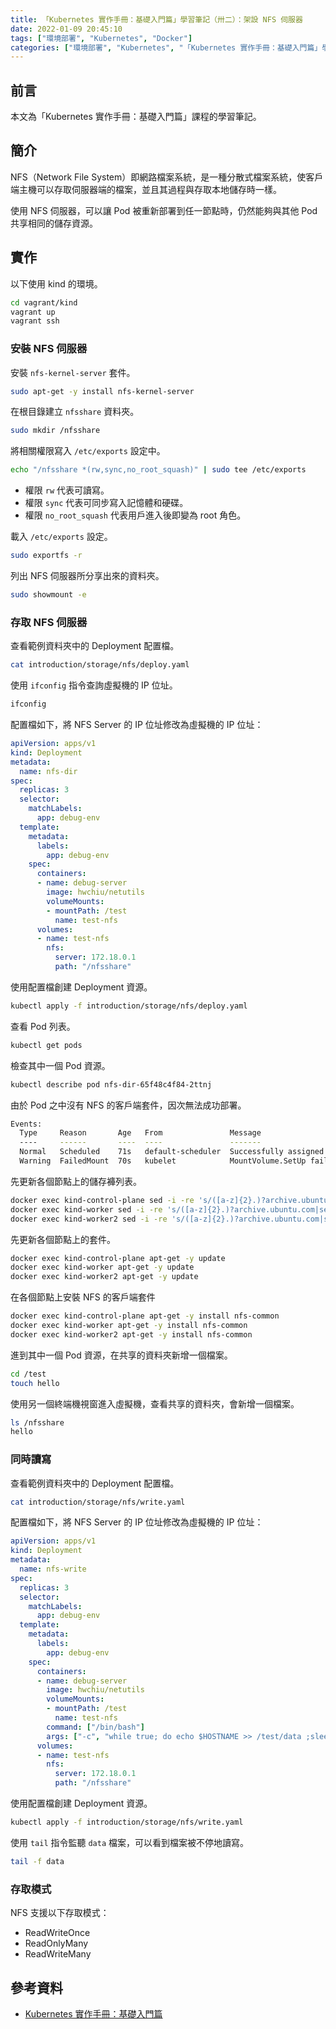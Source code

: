 ```yaml
---
title: 「Kubernetes 實作手冊：基礎入門篇」學習筆記（卅二）：架設 NFS 伺服器
date: 2022-01-09 20:45:10
tags: ["環境部署", "Kubernetes", "Docker"]
categories: ["環境部署", "Kubernetes", "「Kubernetes 實作手冊：基礎入門篇」學習筆記"]
---
```


## 前言

本文為「Kubernetes 實作手冊：基礎入門篇」課程的學習筆記。

## 簡介

NFS（Network File System）即網路檔案系統，是一種分散式檔案系統，使客戶端主機可以存取伺服器端的檔案，並且其過程與存取本地儲存時一樣。

使用 NFS 伺服器，可以讓 Pod 被重新部署到任一節點時，仍然能夠與其他 Pod 共享相同的儲存資源。

## 實作

以下使用 kind 的環境。

```bash
cd vagrant/kind
vagrant up
vagrant ssh
```

### 安裝 NFS 伺服器

安裝 `nfs-kernel-server` 套件。

```bash
sudo apt-get -y install nfs-kernel-server
```

在根目錄建立 `nfsshare` 資料夾。

```bash
sudo mkdir /nfsshare
```

將相關權限寫入 `/etc/exports` 設定中。

```bash
echo "/nfsshare *(rw,sync,no_root_squash)" | sudo tee /etc/exports
```

- 權限 `rw` 代表可讀寫。
- 權限 `sync` 代表可同步寫入記憶體和硬碟。
- 權限 `no_root_squash` 代表用戶進入後即變為 root 角色。

載入 `/etc/exports` 設定。

```bash
sudo exportfs -r
```

列出 NFS 伺服器所分享出來的資料夾。

```bash
sudo showmount -e
```

### 存取 NFS 伺服器

查看範例資料夾中的 Deployment 配置檔。

```bash
cat introduction/storage/nfs/deploy.yaml
```

使用 `ifconfig` 指令查詢虛擬機的 IP 位址。

```bash
ifconfig
```

配置檔如下，將 NFS Server 的 IP 位址修改為虛擬機的 IP 位址：

```yaml
apiVersion: apps/v1
kind: Deployment
metadata:
  name: nfs-dir
spec:
  replicas: 3
  selector:
    matchLabels:
      app: debug-env
  template:
    metadata:
      labels:
        app: debug-env
    spec:
      containers:
      - name: debug-server
        image: hwchiu/netutils
        volumeMounts:
        - mountPath: /test
          name: test-nfs
      volumes:
      - name: test-nfs
        nfs:
          server: 172.18.0.1
          path: "/nfsshare"
```

使用配置檔創建 Deployment 資源。

```bash
kubectl apply -f introduction/storage/nfs/deploy.yaml
```

查看 Pod 列表。

```bash
kubectl get pods
```

檢查其中一個 Pod 資源。

```bash
kubectl describe pod nfs-dir-65f48c4f84-2ttnj
```

由於 Pod 之中沒有 NFS 的客戶端套件，因次無法成功部署。

```bash
Events:
  Type     Reason       Age   From               Message
  ----     ------       ----  ----               -------
  Normal   Scheduled    71s   default-scheduler  Successfully assigned default/nfs-dir-65f48c4f84-2ttnj to kind-worker
  Warning  FailedMount  70s   kubelet            MountVolume.SetUp failed for volume "test-nfs" : mount failed: exit status 32
```

先更新各個節點上的儲存褲列表。

```bash
docker exec kind-control-plane sed -i -re 's/([a-z]{2}.)?archive.ubuntu.com|security.ubuntu.com/old-releases.ubuntu.com/g' /etc/apt/sources.list
docker exec kind-worker sed -i -re 's/([a-z]{2}.)?archive.ubuntu.com|security.ubuntu.com/old-releases.ubuntu.com/g' /etc/apt/sources.list
docker exec kind-worker2 sed -i -re 's/([a-z]{2}.)?archive.ubuntu.com|security.ubuntu.com/old-releases.ubuntu.com/g' /etc/apt/sources.list
```

先更新各個節點上的套件。

```bash
docker exec kind-control-plane apt-get -y update
docker exec kind-worker apt-get -y update
docker exec kind-worker2 apt-get -y update
```

在各個節點上安裝 NFS 的客戶端套件

```bash
docker exec kind-control-plane apt-get -y install nfs-common
docker exec kind-worker apt-get -y install nfs-common
docker exec kind-worker2 apt-get -y install nfs-common
```

進到其中一個 Pod 資源，在共享的資料夾新增一個檔案。

```bash
cd /test
touch hello
```

使用另一個終端機視窗進入虛擬機，查看共享的資料夾，會新增一個檔案。

```bash
ls /nfsshare
hello
```

### 同時讀寫

查看範例資料夾中的 Deployment 配置檔。

```bash
cat introduction/storage/nfs/write.yaml
```

配置檔如下，將 NFS Server 的 IP 位址修改為虛擬機的 IP 位址：

```yaml
apiVersion: apps/v1
kind: Deployment
metadata:
  name: nfs-write
spec:
  replicas: 3
  selector:
    matchLabels:
      app: debug-env
  template:
    metadata:
      labels:
        app: debug-env
    spec:
      containers:
      - name: debug-server
        image: hwchiu/netutils
        volumeMounts:
        - mountPath: /test
          name: test-nfs
        command: ["/bin/bash"]
        args: ["-c", "while true; do echo $HOSTNAME >> /test/data ;sleep $[($RANDOM%5)+1]s; done"]
      volumes:
      - name: test-nfs
        nfs:
          server: 172.18.0.1
          path: "/nfsshare"
```

使用配置檔創建 Deployment 資源。

```bash
kubectl apply -f introduction/storage/nfs/write.yaml
```

使用 `tail` 指令監聽 `data` 檔案，可以看到檔案被不停地讀寫。

```bash
tail -f data
```

### 存取模式

NFS 支援以下存取模式：

- ReadWriteOnce
- ReadOnlyMany
- ReadWriteMany

## 參考資料

- [Kubernetes 實作手冊：基礎入門篇](https://hiskio.com/courses/349/about)
